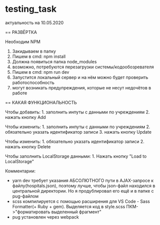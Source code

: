 # testing_task

актуальность на 10.05.2020

== РАЗВЁРТКА

Необходим NPM
1. Закидываем в папку
2. Пишем в cmd: npm install
3. Должна появиться папка node_modules
4. возможно, потребуются перезагрузки системы/кодообозревателя
5. Пишем в cmd: npm run dev
6. Запустится локальный сервер и на нём можно будет проверить работоспособность
7. могут возникать предупреждения, которые не несут недочётов в работе

== КАКАЯ ФУНКЦИОНАЛЬНОСТЬ

Чтобы добавить:
    1. заполнить инпуты с данными по учреждениям
    2. нажать кнопку Add

Чтобы изменить: 
    1. заполнить инпуты с данными по учреждениям
    2. обязательно указать идентификатор записи
    3. нажать кнопку Update

Чтобы изменить: 
    1. обязательно указать идентификатор записи
    2. нажать кнопку Delete

Чтобы заполнить LocalStorage данными:
    1. Нажать кнопку "Load to LocalStorage"

Комментарии:
- yarn dev требует указания АБСОЛЮТНОГО пути в AJAX-запросе к файлу(hospitals.json), поэтому лучше, чтобы json-файл находился в центральной директории. Но я продублировал его ещё и в папке с pug-файлом
- scss компилируется с помощью расширения для VS Code - Sass Formatter(+ Ruby + gem). Выделяется код в style.scss ПКМ->"форматировать выделенный фрагмент"
- pug установлен через webpack